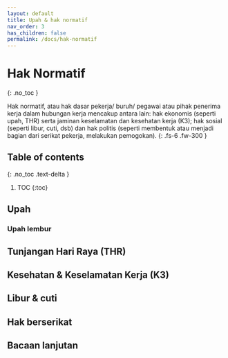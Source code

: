 ```yaml
---
layout: default
title: Upah & hak normatif
nav_order: 3
has_children: false
permalink: /docs/hak-normatif
---
```


# Hak Normatif
{: .no_toc }

Hak normatif, atau hak dasar pekerja/ buruh/ pegawai atau pihak penerima kerja dalam hubungan kerja mencakup antara lain: hak ekonomis (seperti upah, THR) serta jaminan keselamatan dan kesehatan kerja (K3); hak sosial (seperti libur, cuti, dsb) dan hak politis (seperti membentuk atau menjadi bagian dari serikat pekerja, melakukan pemogokan).
{: .fs-6 .fw-300 }

## Table of contents
{: .no_toc .text-delta }

1. TOC
{:toc}

## Upah


### Upah lembur


## Tunjangan Hari Raya (THR)


## Kesehatan & Keselamatan Kerja (K3)



## Libur & cuti


## Hak berserikat



## Bacaan lanjutan
